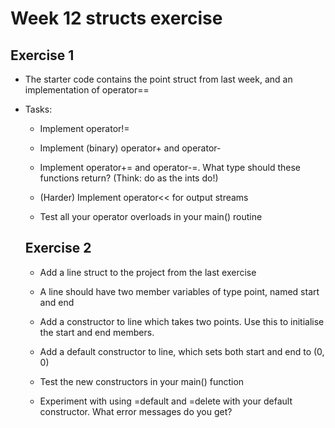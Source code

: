 
# Week 12 structs exercise #

## Exercise 1 ##

* The starter code contains the point struct from last week, 
  and an implementation of operator==

* Tasks:
   
  - Implement operator!=

  - Implement (binary) operator+ and operator-
 
  - Implement operator+= and operator-=.
    What type should these functions return? 
    (Think: do as the ints do!)

  - (Harder) Implement operator<< for output streams

  - Test all your operator overloads in your main() routine
  
  ## Exercise 2 ##
  
  * Add a line struct to the project from the last exercise
  
  * A line should have two member variables of type point,
  named start and end
  
  * Add a constructor to line which takes two points.
  Use this to initialise the start and end members.
  
  * Add a default constructor to line, which sets
  both start and end to (0, 0)
  
  * Test the new constructors in your main() function
  
  * Experiment with using =default and =delete with your 
  default constructor. What error messages do you get? 